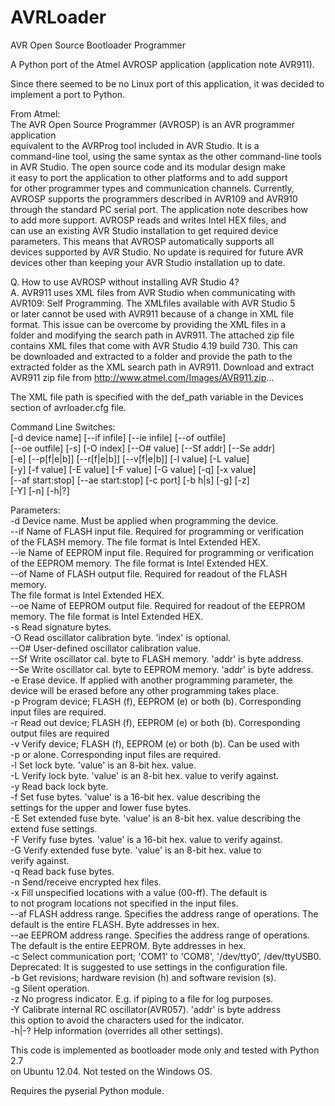# AVRLoader
AVR Open Source Bootloader Programmer

A Python port of the Atmel AVROSP application (application note AVR911).

Since there seemed to be no Linux port of this application, it was decided
to implement a port to Python. 

From Atmel:  
   The AVR Open Source Programmer (AVROSP) is an AVR programmer application  
   equivalent to the AVRProg tool included in AVR Studio. It is a  
   command-line tool, using the same syntax as the other command-line tools  
   in AVR Studio. The open source code and its modular design make  
   it easy to port the application to other platforms and to add support  
   for other programmer types and communication channels. Currently,  
   AVROSP supports the programmers described in AVR109 and AVR910  
   through the standard PC serial port. The application note describes how  
   to add more support. AVROSP reads and writes Intel HEX files, and  
   can use an existing AVR Studio installation to get required device  
   parameters. This means that AVROSP automatically supports all  
   devices supported by AVR Studio. No update is required for future AVR  
   devices other than keeping your AVR Studio installation up to date.  
  
   Q. How to use AVROSP without installing AVR Studio 4?  
   A. AVR911 uses XML files from AVR Studio when communicating with  
      AVR109: Self Programming. The XMLfiles available with AVR Studio 5  
      or later cannot be used with AVR911 because of a change in XML file  
      format. This issue can be overcome by providing the XML files in a  
      folder and modifying the search path in AVR911. The attached zip file  
      contains XML files that come with AVR Studio 4.19 build 730. This can  
      be downloaded and extracted to a folder and provide the path to the  
      extracted folder as the XML search path in AVR911. Download and extract  
      AVR911 zip file from http://www.atmel.com/Images/AVR911.zip...  
     
The XML file path is specified with the def_path variable in the Devices  
section of avrloader.cfg file.  

Command Line Switches:  
        [-d device name] [--if infile] [--ie infile] [--of outfile]  
        [--oe outfile] [-s] [-O index] [--O# value] [--Sf addr] [--Se addr]  
        [-e] [--p[f|e|b]] [--r[f|e|b]] [--v[f|e|b]] [-l value] [-L value]  
        [-y] [-f value] [-E value] [-F value] [-G value] [-q] [-x value]  
        [--af start:stop] [--ae start:stop] [-c port] [-b h|s] [-g] [-z]  
        [-Y] [-n] [-h|?]  
   
Parameters:  
-d      Device name. Must be applied when programming the device.  
--if    Name of FLASH input file. Required for programming or verification  
        of the FLASH memory. The file format is Intel Extended HEX.  
--ie    Name of EEPROM input file. Required for programming or verification  
        of the EEPROM memory. The file format is Intel Extended HEX.  
--of    Name of FLASH output file. Required for readout of the FLASH memory.  
        The file format is Intel Extended HEX.  
--oe    Name of EEPROM output file. Required for readout of the EEPROM  
        memory. The file format is Intel Extended HEX.  
-s      Read signature bytes.  
-O      Read oscillator calibration byte. 'index' is optional.  
--O#    User-defined oscillator calibration value.  
--Sf    Write oscillator cal. byte to FLASH memory. 'addr' is byte address.  
--Se    Write oscillator cal. byte to EEPROM memory. 'addr' is byte address.  
-e      Erase device. If applied with another programming parameter, the  
        device will be erased before any other programming takes place.  
-p      Program device; FLASH (f), EEPROM (e) or both (b). Corresponding  
        input files are required.  
-r      Read out device; FLASH (f), EEPROM (e) or both (b). Corresponding  
        output files are required  
-v      Verify device; FLASH (f), EEPROM (e) or both (b). Can be used with  
        -p or alone. Corresponding input files are required.  
-l      Set lock byte. 'value' is an 8-bit hex. value.  
-L      Verify lock byte. 'value' is an 8-bit hex. value to verify against.  
-y      Read back lock byte.  
-f      Set fuse bytes. 'value' is a 16-bit hex. value describing the  
        settings for the upper and lower fuse bytes.  
-E      Set extended fuse byte. 'value' is an 8-bit hex. value describing the  
        extend fuse settings.  
-F      Verify fuse bytes. 'value' is a 16-bit hex. value to verify against.  
-G      Verify extended fuse byte. 'value' is an 8-bit hex. value to  
        verify against.  
-q      Read back fuse bytes.  
-n      Send/receive encrypted hex files.  
-x      Fill unspecified locations with a value (00-ff). The default is  
        to not program locations not specified in the input files.  
--af    FLASH address range. Specifies the address range of operations. The  
        default is the entire FLASH. Byte addresses in hex.  
--ae    EEPROM address range. Specifies the address range of operations.  
        The default is the entire EEPROM. Byte addresses in hex.  
-c      Select communication port; 'COM1' to 'COM8', '/dev/tty0', /dev/ttyUSB0.  
        Deprecated: It is suggested to use settings in the configuration file.  
-b      Get revisions; hardware revision (h) and software revision (s).  
-g      Silent operation.  
-z      No progress indicator. E.g. if piping to a file for log purposes.  
-Y      Calibrate internal RC oscillator(AVR057). 'addr' is byte address  
        this option to avoid the characters used for the indicator.  
-h|-?   Help information (overrides all other settings).  
   
This code is implemented as bootloader mode only and tested with Python 2.7  
on Ubuntu 12.04. Not tested on the Windows OS.  
   
Requires the pyserial Python module.  
